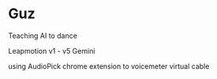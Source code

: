 # Guz
Teaching AI to dance

Leapmotion v1 - v5 Gemini

using AudioPick chrome extension to voicemeter virtual cable